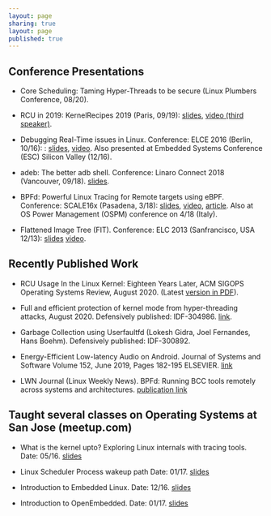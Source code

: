 ```yaml
---
layout: page
sharing: true
layout: page
published: true
---
```

## Conference Presentations
- Core Scheduling: Taming Hyper-Threads to be secure (Linux Plumbers Conference, 08/20).

- RCU in 2019: KernelRecipes 2019 (Paris, 09/19):
  [slides](/resources/RCU_in_2019_KernelRecipes.pdf), [video (third
speaker)](https://youtu.be/dvtZsBlSECk).

- Debugging Real-Time issues in Linux. Conference: ELCE 2016 (Berlin, 10/16): :
  [slides](/resources/elce2016-debug-rt.pdf),
[video](https://s3.amazonaws.com/connect.linaro.org/yvr18/videos/yvr18-pmw10.mp4).
Also presented at Embedded Systems Conference (ESC) Silicon Valley (12/16).

- adeb: The better adb shell. Conference: Linaro Connect 2018 (Vancouver,
  09/18). [slides](/resources/adeb-lc18.pdf).

- BPFd: Powerful Linux Tracing for Remote targets using eBPF. Conference:
  SCALE16x (Pasadena, 3/18):  [slides](/resources/bcc-scale.pdf),
[video](https://www.youtube.com/watch?v=bPrY3ZKvQfM),
[article](https://lwn.net/Articles/744522/). Also at OS Power Management (OSPM)
conference on 4/18 (Italy).

- Flattened Image Tree (FIT). Conference: ELC 2013 (Sanfrancisco, USA 12/13): [slides](/resources/FIT-talk.pdf) [video](https://www.youtube.com/watch?v=cVSEfOfb6rs).

## Recently Published Work
- RCU Usage In the Linux Kernel: Eighteen Years Later, ACM SIGOPS Operating
  Systems Review, August 2020. (Latest [version in PDF](/resources/rcu_usage_09_2020.pdf)).

- Full and efficient protection of kernel mode from hyper-threading attacks,
  August 2020. Defensively published: IDF-304986. [link](/resources/defensive_pub_ht.pdf).

- Garbage Collection using Userfaultfd (Lokesh Gidra, Joel Fernandes, Hans
  Boehm). Defensively published: IDF-300892.

- Energy-Efficient Low-latency Audio on Android. Journal of Systems and
  Software Volume 152, June 2019, Pages 182-195 ELSEVIER. [link](https://www.sciencedirect.com/science/article/pii/S0164121219300585)

- LWN Journal (Linux Weekly News). BPFd: Running BCC tools remotely across systems and architectures. [publication link](https://lwn.net/Articles/744522/)

## Taught several classes on Operating Systems at San Jose (meetup.com)
- What is the kernel upto? Exploring Linux internals with tracing tools. Date: 05/16. [slides](/resources/wiku-slides.pdf)

- Linux Scheduler Process wakeup path Date: 01/17. [slides](/resources/wakeup-slides.pdf)

- Introduction to Embedded Linux. Date: 12/16. [slides](/resources/ie-slides.pdf)

- Introduction to OpenEmbedded. Date: 01/17. [slides](/resources/oe-slides.pdf)

